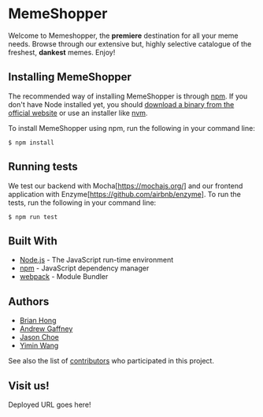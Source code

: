 # MemeShopper

Welcome to Memeshopper, the **premiere** destination for all your meme needs.
Browse through our extensive but, highly selective catalogue of the freshest, **dankest** memes.
Enjoy!

## Installing MemeShopper

The recommended way of installing MemeShopper is through [npm][]. If you don't have Node installed yet, you should [download a binary from the official website](https://nodejs.org/en/) or use an installer like [nvm](https://github.com/creationix/nvm).

To install MemeShopper using npm, run the following in your command line:

    $ npm install
    
## Running tests

We test our backend with Mocha[https://mochajs.org/] and our frontend application with Enzyme[https://github.com/airbnb/enzyme]. To run the tests, run the following in your command line:

    $ npm run test

## Built With
  - [Node.js][] - The JavaScript run-time environment
  - [npm][] - JavaScript dependency manager
  - [webpack](https://webpack.js.org/) - Module Bundler

## Authors

 - [Brian Hong](https://github.com/brianhong)
 - [Andrew Gaffney](https://github.com/Andrew-Gaffney)
 - [Jason Choe](https://github.com/JasonCweb)
 - [Yimin Wang](https://github.com/YiminWang102)

See also the list of [contributors](https://github.com/YiminWang102/memeShopper/graphs/contributors) who participated in this project.

## Visit us!

Deployed URL goes here!

[Node.js]: https://nodejs.org/en/
[npm]: https://www.npmjs.com
